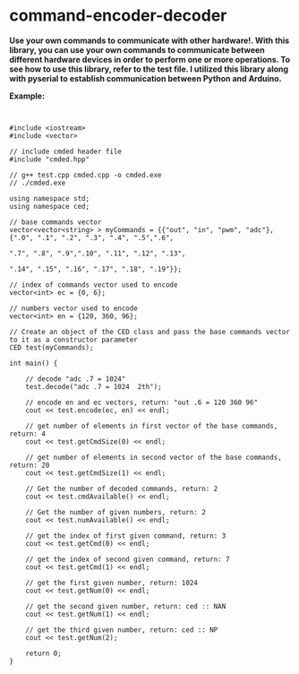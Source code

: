 # command-encoder-decoder

**Use your own commands to communicate with other hardware!.
With this library, you can use your own commands to communicate between different hardware devices in order to perform one or more operations.
To see how to use this library, refer to the test file.
I utilized this library along with pyserial to establish communication between Python and Arduino.**

__Example:__


~~~


#include <iostream> 
#include <vector> 

// include cmded header file
#include "cmded.hpp"

// g++ test.cpp cmded.cpp -o cmded.exe
// ./cmded.exe

using namespace std; 
using namespace ced; 

// base commands vector
vector<vector<string> > myCommands = {{"out", "in", "pwm", "adc"}, {".0", ".1", ".2", ".3", ".4", ".5",".6",
																  ".7", ".8", ".9",".10", ".11", ".12", ".13",
																  ".14", ".15", ".16", ".17", ".18", ".19"}};

// index of commands vector used to encode
vector<int> ec = {0, 6};

// numbers vector used to encode
vector<int> en = {120, 360, 96};

// Create an object of the CED class and pass the base commands vector to it as a constructor parameter
CED test(myCommands);

int main() {

	// decode "adc .7 = 1024"
	test.decode("adc .7 = 1024  2th");

	// encode en and ec vectors, return: "out .6 = 120 360 96"
	cout << test.encode(ec, en) << endl;

	// get number of elements in first vector of the base commands, return: 4
	cout << test.getCmdSize(0) << endl;

	// get number of elements in second vector of the base commands, return: 20
	cout << test.getCmdSize(1) << endl;

	// Get the number of decoded commands, return: 2
	cout << test.cmdAvailable() << endl;

	// Get the number of given numbers, return: 2
	cout << test.numAvailable() << endl;
	
	// get the index of first given command, return: 3 
    cout << test.getCmd(0) << endl;

	// get the index of second given command, return: 7 
	cout << test.getCmd(1) << endl;

	// get the first given number, return: 1024 
	cout << test.getNum(0) << endl;

	// get the second given number, return: ced :: NAN
	cout << test.getNum(1) << endl;

	// get the third given number, return: ced :: NP
	cout << test.getNum(2);

    return 0;
}

